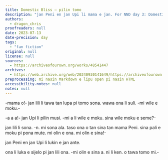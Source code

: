 ```yaml
---
title: Domestic Bliss — pilin tomo
description: "jan Peni en jan Upi li mama e jan. For NND day 3: Domestic Bliss"
authors:
  - dragon_chris
proofreaders: null
date: 2023-07-13
date-precision: day
tags:
  - "fan fiction"
original: null
license: null
sources:
  - https://archiveofourown.org/works/48541447
archives:
  - https://web.archive.org/web/20240930141649/https://archiveofourown.org/works/48541447
preprocessing: mi nasin Markdown e lipu open pi nasin HTML
accessibility-notes: null
notes: null
---
```


-mama o!- jan lili li tawa tan lupa pi tomo sona. wawa ona li suli. -mi wile e moku.-

-a a a!- jan Upi li pilin musi. -mi a li wile e moku. sina wile moku e seme?-

jan lili li sona. -n. mi sona ala. taso ona o tan sina tan mama Peni. sina pali e moku pi pona mute. mi olin e ona. mi olin e sina!-

jan Peni en jan Upi li lukin e jan ante.

ona li luka e sijelo pi jan lili ona. -mi olin e sina a. ni li ken. o tawa tomo mi.-
